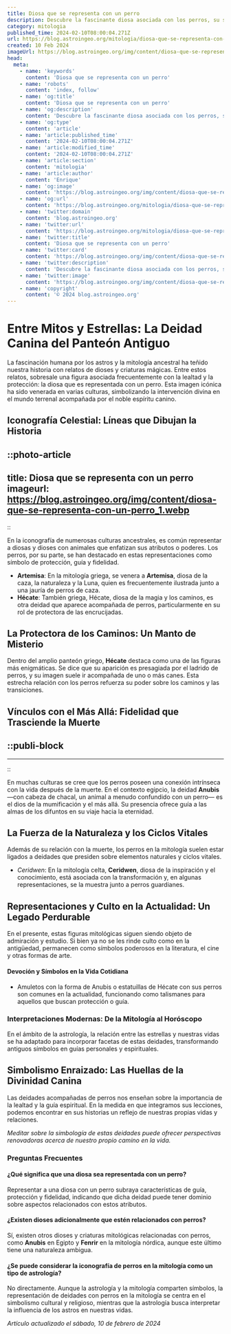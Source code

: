 ```yaml
---
title: Diosa que se representa con un perro
description: Descubre la fascinante diosa asociada con los perros, su simbolismo y mitos en diversas culturas. Explora su historia y veneración.
category: mitologia
published_time: 2024-02-10T08:00:04.271Z
url: https://blog.astroingeo.org/mitologia/diosa-que-se-representa-con-un-perro
created: 10 Feb 2024
imageUrl: https://blog.astroingeo.org/img/content/diosa-que-se-representa-con-un-perro_1.webp
head:
  meta:
    - name: 'keywords'
      content: 'Diosa que se representa con un perro'
    - name: 'robots'
      content: 'index, follow'
    - name: 'og:title'
      content: 'Diosa que se representa con un perro'
    - name: 'og:description'
      content: 'Descubre la fascinante diosa asociada con los perros, su simbolismo y mitos en diversas culturas. Explora su historia y veneración.'
    - name: 'og:type'
      content: 'article'
    - name: 'article:published_time'
      content: '2024-02-10T08:00:04.271Z'
    - name: 'article:modified_time'
      content: '2024-02-10T08:00:04.271Z'
    - name: 'article:section'
      content: 'mitologia'
    - name: 'article:author'
      content: 'Enrique'
    - name: 'og:image'
      content: 'https://blog.astroingeo.org/img/content/diosa-que-se-representa-con-un-perro_1.webp'
    - name: 'og:url'
      content: 'https://blog.astroingeo.org/mitologia/diosa-que-se-representa-con-un-perro'
    - name: 'twitter:domain'
      content: 'blog.astroingeo.org'
    - name: 'twitter:url'
      content: 'https://blog.astroingeo.org/mitologia/diosa-que-se-representa-con-un-perro'
    - name: 'twitter:title'
      content: 'Diosa que se representa con un perro'
    - name: 'twitter:card'
      content: 'https://blog.astroingeo.org/img/content/diosa-que-se-representa-con-un-perro_1.webp'
    - name: 'twitter:description'
      content: 'Descubre la fascinante diosa asociada con los perros, su simbolismo y mitos en diversas culturas. Explora su historia y veneración.'
    - name: 'twitter:image'
      content: 'https://blog.astroingeo.org/img/content/diosa-que-se-representa-con-un-perro_1.webp'
    - name: 'copyright'
      content: '© 2024 blog.astroingeo.org'
---
```

# Entre Mitos y Estrellas: La Deidad Canina del Panteón Antiguo

La fascinación humana por los astros y la mitología ancestral ha teñido nuestra historia con relatos de dioses y criaturas mágicas. Entre estos relatos, sobresale una figura asociada frecuentemente con la lealtad y la protección: la diosa que es representada con un perro. Esta imagen icónica ha sido venerada en varias culturas, simbolizando la intervención divina en el mundo terrenal acompañada por el noble espíritu canino.

## Iconografía Celestial: Líneas que Dibujan la Historia


::photo-article
---
title: Diosa que se representa con un perro
imageurl: https://blog.astroingeo.org/img/content/diosa-que-se-representa-con-un-perro_1.webp
---
::



En la iconografía de numerosas culturas ancestrales, es común representar a diosas y dioses con animales que enfatizan sus atributos o poderes. Los perros, por su parte, se han destacado en estas representaciones como símbolo de protección, guía y fidelidad.

- **Artemisa**: En la mitología griega, se venera a **Artemisa**, diosa de la caza, la naturaleza y la Luna, quien es frecuentemente ilustrada junto a una jauría de perros de caza.  
- **Hécate**: También griega, Hécate, diosa de la magia y los caminos, es otra deidad que aparece acompañada de perros, particularmente en su rol de protectora de las encrucijadas.

## La Protectora de los Caminos: Un Manto de Misterio

Dentro del amplio panteón griego, **Hécate** destaca como una de las figuras más enigmáticas. Se dice que su aparición es presagiada por el ladrido de perros, y su imagen suele ir acompañada de uno o más canes. Esta estrecha relación con los perros refuerza su poder sobre los caminos y las transiciones.

## Vínculos con el Más Allá: Fidelidad que Trasciende la Muerte


  ::publi-block
  ---
  ---
  ::
  
  

En muchas culturas se cree que los perros poseen una conexión intrínseca con la vida después de la muerte. En el contexto egipcio, la deidad **Anubis** —con cabeza de chacal, un animal a menudo confundido con un perro— es el dios de la mumificación y el más allá. Su presencia ofrece guía a las almas de los difuntos en su viaje hacia la eternidad.

## La Fuerza de la Naturaleza y los Ciclos Vitales

Además de su relación con la muerte, los perros en la mitología suelen estar ligados a deidades que presiden sobre elementos naturales y ciclos vitales.

- *Ceridwen*: En la mitología celta, **Ceridwen**, diosa de la inspiración y el conocimiento, está asociada con la transformación y, en algunas representaciones, se la muestra junto a perros guardianes.
  
## Representaciones y Culto en la Actualidad: Un Legado Perdurable

En el presente, estas figuras mitológicas siguen siendo objeto de admiración y estudio. Si bien ya no se les rinde culto como en la antigüedad, permanecen como símbolos poderosos en la literatura, el cine y otras formas de arte.

#### Devoción y Símbolos en la Vida Cotidiana

- Amuletos con la forma de Anubis o estatuillas de Hécate con sus perros son comunes en la actualidad, funcionando como talismanes para aquellos que buscan protección o guía.

### Interpretaciones Modernas: De la Mitología al Horóscopo

En el ámbito de la astrología, la relación entre las estrellas y nuestras vidas se ha adaptado para incorporar facetas de estas deidades, transformando antiguos símbolos en guías personales y espirituales.

## Simbolismo Enraizado: Las Huellas de la Divinidad Canina

Las deidades acompañadas de perros nos enseñan sobre la importancia de la lealtad y la guía espiritual. En la medida en que integramos sus lecciones, podemos encontrar en sus historias un reflejo de nuestras propias vidas y relaciones.

_Meditar sobre la simbología de estas deidades puede ofrecer perspectivas renovadoras acerca de nuestro propio camino en la vida._

### Preguntas Frecuentes

#### ¿Qué significa que una diosa sea representada con un perro?
Representar a una diosa con un perro subraya características de guía, protección y fidelidad, indicando que dicha deidad puede tener dominio sobre aspectos relacionados con estos atributos.

#### ¿Existen dioses adicionalmente que estén relacionados con perros?
Sí, existen otros dioses y criaturas mitológicas relacionadas con perros, como **Anubis** en Egipto y **Fenrir** en la mitología nórdica, aunque este último tiene una naturaleza ambigua.

#### ¿Se puede considerar la iconografía de perros en la mitología como un tipo de astrología?
No directamente. Aunque la astrología y la mitología comparten símbolos, la representación de deidades con perros en la mitología se centra en el simbolismo cultural y religioso, mientras que la astrología busca interpretar la influencia de los astros en nuestras vidas.

_Artículo actualizado el sábado, 10 de febrero de 2024_